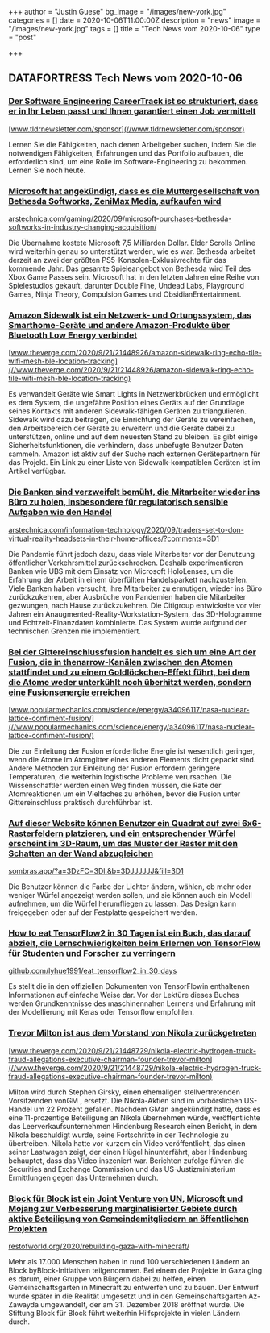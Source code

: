 +++
author = "Justin Guese"
bg_image = "/images/new-york.jpg"
categories = []
date = 2020-10-06T11:00:00Z
description = "news"
image = "/images/new-york.jpg"
tags = []
title = "Tech News vom 2020-10-06"
type = "post"

+++

        
## DATAFORTRESS Tech News vom 2020-10-06



### [Der Software Engineering CareerTrack ist so strukturiert, dass er in Ihr Leben passt und Ihnen garantiert einen Job vermittelt](//www.tldrnewsletter.com/sponsor)


[www.tldrnewsletter.com/sponsor](//www.tldrnewsletter.com/sponsor)


Lernen Sie die Fähigkeiten, nach denen Arbeitgeber suchen, indem Sie die notwendigen Fähigkeiten, Erfahrungen und das Portfolio aufbauen, die erforderlich sind, um eine Rolle im Software-Engineering zu bekommen. Lernen Sie noch heute.


### [Microsoft hat angekündigt, dass es die Muttergesellschaft von Bethesda Softworks, ZeniMax Media, aufkaufen wird](//arstechnica.com/gaming/2020/09/microsoft-purchases-bethesda-softworks-in-industry-changing-acquisition/)


[arstechnica.com/gaming/2020/09/microsoft-purchases-bethesda-softworks-in-industry-changing-acquisition/](//arstechnica.com/gaming/2020/09/microsoft-purchases-bethesda-softworks-in-industry-changing-acquisition/)


Die Übernahme kostete Microsoft 7,5 Milliarden Dollar. Elder Scrolls Online wird weiterhin genau so unterstützt werden, wie es war. Bethesda arbeitet derzeit an zwei der größten PS5-Konsolen-Exklusivrechte für das kommende Jahr. Das gesamte Spieleangebot von Bethesda wird Teil des Xbox Game Passes sein. Microsoft hat in den letzten Jahren eine Reihe von Spielestudios gekauft, darunter Double Fine, Undead Labs, Playground Games, Ninja Theory, Compulsion Games und ObsidianEntertainment.


### [Amazon Sidewalk ist ein Netzwerk- und Ortungssystem, das Smarthome-Geräte und andere Amazon-Produkte über Bluetooth Low Energy verbindet](//www.theverge.com/2020/9/21/21448926/amazon-sidewalk-ring-echo-tile-wifi-mesh-ble-location-tracking)


[www.theverge.com/2020/9/21/21448926/amazon-sidewalk-ring-echo-tile-wifi-mesh-ble-location-tracking](//www.theverge.com/2020/9/21/21448926/amazon-sidewalk-ring-echo-tile-wifi-mesh-ble-location-tracking)


Es verwandelt Geräte wie Smart Lights in Netzwerkbrücken und ermöglicht es dem System, die ungefähre Position eines Geräts auf der Grundlage seines Kontakts mit anderen Sidewalk-fähigen Geräten zu triangulieren. Sidewalk wird dazu beitragen, die Einrichtung der Geräte zu vereinfachen, den Arbeitsbereich der Geräte zu erweitern und die Geräte dabei zu unterstützen, online und auf dem neuesten Stand zu bleiben. Es gibt einige Sicherheitsfunktionen, die verhindern, dass unbefugte Benutzer Daten sammeln. Amazon ist aktiv auf der Suche nach externen Gerätepartnern für das Projekt. Ein Link zu einer Liste von Sidewalk-kompatiblen Geräten ist im Artikel verfügbar.


### [Die Banken sind verzweifelt bemüht, die Mitarbeiter wieder ins Büro zu holen, insbesondere für regulatorisch sensible Aufgaben wie den Handel](//arstechnica.com/information-technology/2020/09/traders-set-to-don-virtual-reality-headsets-in-their-home-offices/?comments=3D1)


[arstechnica.com/information-technology/2020/09/traders-set-to-don-virtual-reality-headsets-in-their-home-offices/?comments=3D1](//arstechnica.com/information-technology/2020/09/traders-set-to-don-virtual-reality-headsets-in-their-home-offices/?comments=3D1)


Die Pandemie führt jedoch dazu, dass viele Mitarbeiter vor der Benutzung öffentlicher Verkehrsmittel zurückschrecken. Deshalb experimentieren Banken wie UBS mit dem Einsatz von Microsoft HoloLenses, um die Erfahrung der Arbeit in einem überfüllten Handelsparkett nachzustellen. Viele Banken haben versucht, ihre Mitarbeiter zu ermutigen, wieder ins Büro zurückzukehren, aber Ausbrüche von Pandemien haben die Mitarbeiter gezwungen, nach Hause zurückzukehren. Die Citigroup entwickelte vor vier Jahren ein Anaugmented-Reality-Workstation-System, das 3D-Hologramme und Echtzeit-Finanzdaten kombinierte. Das System wurde aufgrund der technischen Grenzen nie implementiert.


### [Bei der Gittereinschlussfusion handelt es sich um eine Art der Fusion, die in thenarrow-Kanälen zwischen den Atomen stattfindet und zu einem Goldlöckchen-Effekt führt, bei dem die Atome weder unterkühlt noch überhitzt werden, sondern eine Fusionsenergie erreichen](//www.popularmechanics.com/science/energy/a34096117/nasa-nuclear-lattice-confiment-fusion/)


[www.popularmechanics.com/science/energy/a34096117/nasa-nuclear-lattice-confiment-fusion/](//www.popularmechanics.com/science/energy/a34096117/nasa-nuclear-lattice-confiment-fusion/)


Die zur Einleitung der Fusion erforderliche Energie ist wesentlich geringer, wenn die Atome im Atomgitter eines anderen Elements dicht gepackt sind. Andere Methoden zur Einleitung der Fusion erfordern geringere Temperaturen, die weiterhin logistische Probleme verursachen. Die Wissenschaftler werden einen Weg finden müssen, die Rate der Atomreaktionen um ein Vielfaches zu erhöhen, bevor die Fusion unter Gittereinschluss praktisch durchführbar ist.


### [Auf dieser Website können Benutzer ein Quadrat auf zwei 6x6-Rasterfeldern platzieren, und ein entsprechender Würfel erscheint im 3D-Raum, um das Muster der Raster mit den Schatten an der Wand abzugleichen](//sombras.app/?a=3DzFC=3Dl.&b=3DJJJJJJ&fill=3D1)


[sombras.app/?a=3DzFC=3Dl.&b=3DJJJJJJ&fill=3D1](//sombras.app/?a=3DzFC=3Dl.&b=3DJJJJJJ&fill=3D1)


Die Benutzer können die Farbe der Lichter ändern, wählen, ob mehr oder weniger Würfel angezeigt werden sollen, und sie können auch ein Modell aufnehmen, um die Würfel herumfliegen zu lassen. Das Design kann freigegeben oder auf der Festplatte gespeichert werden.


### [How to eat TensorFlow2 in 30 Tagen ist ein Buch, das darauf abzielt, die Lernschwierigkeiten beim Erlernen von TensorFlow für Studenten und Forscher zu verringern](//github.com/lyhue1991/eat_tensorflow2_in_30_days)


[github.com/lyhue1991/eat_tensorflow2_in_30_days](//github.com/lyhue1991/eat_tensorflow2_in_30_days)


Es stellt die in den offiziellen Dokumenten von TensorFlowin enthaltenen Informationen auf einfache Weise dar. Vor der Lektüre dieses Buches werden Grundkenntnisse des maschinennahen Lernens und Erfahrung mit der Modellierung mit Keras oder Tensorflow empfohlen.


### [Trevor Milton ist aus dem Vorstand von Nikola zurückgetreten](//www.theverge.com/2020/9/21/21448729/nikola-electric-hydrogen-truck-fraud-allegations-executive-chairman-founder-trevor-milton)


[www.theverge.com/2020/9/21/21448729/nikola-electric-hydrogen-truck-fraud-allegations-executive-chairman-founder-trevor-milton](//www.theverge.com/2020/9/21/21448729/nikola-electric-hydrogen-truck-fraud-allegations-executive-chairman-founder-trevor-milton)


Milton wird durch Stephen Girsky, einen ehemaligen stellvertretenden Vorsitzenden vonGM , ersetzt. Die Nikola-Aktien sind im vorbörslichen US-Handel um 22 Prozent gefallen. Nachdem GMan angekündigt hatte, dass es eine 11-prozentige Beteiligung an Nikola übernehmen würde, veröffentlichte das Leerverkaufsunternehmen Hindenburg Research einen Bericht, in dem Nikola beschuldigt wurde, seine Fortschritte in der Technologie zu übertreiben. Nikola hatte vor kurzem ein Video veröffentlicht, das einen seiner Lastwagen zeigt, der einen Hügel hinunterfährt, aber Hindenburg behauptet, dass das Video inszeniert war. Berichten zufolge führen die Securities and Exchange Commission und das US-Justizministerium Ermittlungen gegen das Unternehmen durch.


### [Block für Block ist ein Joint Venture von UN, Microsoft und Mojang zur Verbesserung marginalisierter Gebiete durch aktive Beteiligung von Gemeindemitgliedern an öffentlichen Projekten](//restofworld.org/2020/rebuilding-gaza-with-minecraft/)


[restofworld.org/2020/rebuilding-gaza-with-minecraft/](//restofworld.org/2020/rebuilding-gaza-with-minecraft/)


Mehr als 17.000 Menschen haben in rund 100 verschiedenen Ländern an Block byBlock-Initiativen teilgenommen. Bei einem der Projekte in Gaza ging es darum, einer Gruppe von Bürgern dabei zu helfen, einen Gemeinschaftsgarten in Minecraft zu entwerfen und zu bauen. Der Entwurf wurde später in die Realität umgesetzt und in den Gemeinschaftsgarten Az-Zawayda umgewandelt, der am 31. Dezember 2018 eröffnet wurde. Die Stiftung Block für Block führt weiterhin Hilfsprojekte in vielen Ländern durch.